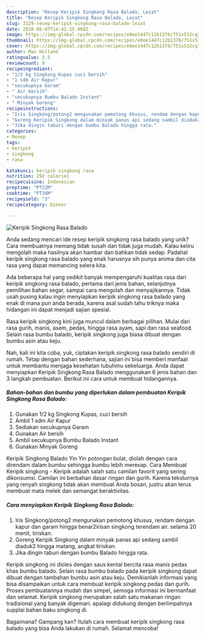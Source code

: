 ```yaml
---
description: "Resep Keripik Singkong Rasa Balado, Lezat"
title: "Resep Keripik Singkong Rasa Balado, Lezat"
slug: 3129-resep-keripik-singkong-rasa-balado-lezat
date: 2020-06-07T14:41:15.968Z
image: https://img-global.cpcdn.com/recipes/e8ee1447c12b1376/751x532cq70/keripik-singkong-rasa-balado-foto-resep-utama.jpg
thumbnail: https://img-global.cpcdn.com/recipes/e8ee1447c12b1376/751x532cq70/keripik-singkong-rasa-balado-foto-resep-utama.jpg
cover: https://img-global.cpcdn.com/recipes/e8ee1447c12b1376/751x532cq70/keripik-singkong-rasa-balado-foto-resep-utama.jpg
author: Max Holland
ratingvalue: 3.5
reviewcount: 9
recipeingredient:
- "1/2 kg Singkong Kupas cuci bersih"
- "1 sdm Air Kapur"
- "secukupnya Garam"
- " Air bersih"
- "secukupnya Bumbu Balado Instant"
- " Minyak Goreng"
recipeinstructions:
- "Iris Singkong/potong2 mengunakan pemotong khusus, rendam dengan kapur dan garam hingga benar2irisan singkong terendam air. selama 20 menit, tiriskan."
- "Goreng Keripik Singkong dalam minyak panas api sedang sambil diaduk2 hingga matang, angkat tiriskan."
- "Jika dingin taburi dengan bumbu Balado hingga rata."
categories:
- Resep
tags:
- keripik
- singkong
- rasa

katakunci: keripik singkong rasa 
nutrition: 292 calories
recipecuisine: Indonesian
preptime: "PT22M"
cooktime: "PT34M"
recipeyield: "3"
recipecategory: Dinner

---
```



![Keripik Singkong Rasa Balado](https://img-global.cpcdn.com/recipes/e8ee1447c12b1376/751x532cq70/keripik-singkong-rasa-balado-foto-resep-utama.jpg)

Anda sedang mencari ide resep keripik singkong rasa balado yang unik? Cara membuatnya memang tidak susah dan tidak juga mudah. Kalau keliru mengolah maka hasilnya akan hambar dan bahkan tidak sedap. Padahal keripik singkong rasa balado yang enak harusnya sih punya aroma dan cita rasa yang dapat memancing selera kita.

Ada beberapa hal yang sedikit banyak mempengaruhi kualitas rasa dari keripik singkong rasa balado, pertama dari jenis bahan, selanjutnya pemilihan bahan segar, sampai cara mengolah dan menyajikannya. Tidak usah pusing kalau ingin menyiapkan keripik singkong rasa balado yang enak di mana pun anda berada, karena asal sudah tahu triknya maka hidangan ini dapat menjadi sajian spesial.

Rasa keripik singkong kini juga muncul dalam berbagai pilihan. Mulai dari rasa gurih, manis, asem, pedas, hingga rasa ayam, sapi dan rasa seafood. Selain rasa bumbu balado, keripik singkong juga biasa dibuat dengan bumbu asin atau keju.


Nah, kali ini kita coba, yuk, ciptakan keripik singkong rasa balado sendiri di rumah. Tetap dengan bahan sederhana, sajian ini bisa memberi manfaat untuk membantu menjaga kesehatan tubuhmu sekeluarga. Anda dapat menyiapkan Keripik Singkong Rasa Balado menggunakan 6 jenis bahan dan 3 langkah pembuatan. Berikut ini cara untuk membuat hidangannya.

<!--inarticleads1-->

##### Bahan-bahan dan bumbu yang diperlukan dalam pembuatan Keripik Singkong Rasa Balado:

1. Gunakan 1/2 kg Singkong Kupas, cuci bersih
1. Ambil 1 sdm Air Kapur
1. Sediakan secukupnya Garam
1. Gunakan  Air bersih
1. Ambil secukupnya Bumbu Balado Instant
1. Gunakan  Minyak Goreng


Keripik Singkong Balado Yin Yin potongan bulat, diolah dengan cara direndam dalam bumbu sehingga bumbu lebih meresap. Cara Membuat Keripik singkong - Keripik adalah salah satu camilan favorit yang sering dikonsumsi. Camilan ini berbahan dasar ringan dan gurih. Karena teksturnya yang renyah singkong tidak akan membuat Anda bosan, justru akan terus membuat mata melek dan semangat beraktivitas. 

<!--inarticleads2-->

##### Cara menyiapkan Keripik Singkong Rasa Balado:

1. Iris Singkong/potong2 mengunakan pemotong khusus, rendam dengan kapur dan garam hingga benar2irisan singkong terendam air. selama 20 menit, tiriskan.
1. Goreng Keripik Singkong dalam minyak panas api sedang sambil diaduk2 hingga matang, angkat tiriskan.
1. Jika dingin taburi dengan bumbu Balado hingga rata.


Keripik singkong ini dioles dengan saus kental bercita rasa manis pedas khas bumbu balado. Selain rasa bumbu balado pada keripik singkong dapat dibuat dengan tambahan bumbu asin atau keju. Demikianlah informasi yang bisa disampaikan untuk cara membuat keripik singkong pedas dan gurih. Proses pembuatannya mudah dan simpel, semoga informasi ini bermanfaat dan selamat. Keripik singkong merupakan salah satu makanan ringan tradisional yang banyak digemari. apalagi didukung dengan berlimpahnya supplai bahan baku singkong di. 

Bagaimana? Gampang kan? Itulah cara membuat keripik singkong rasa balado yang bisa Anda lakukan di rumah. Selamat mencoba!

